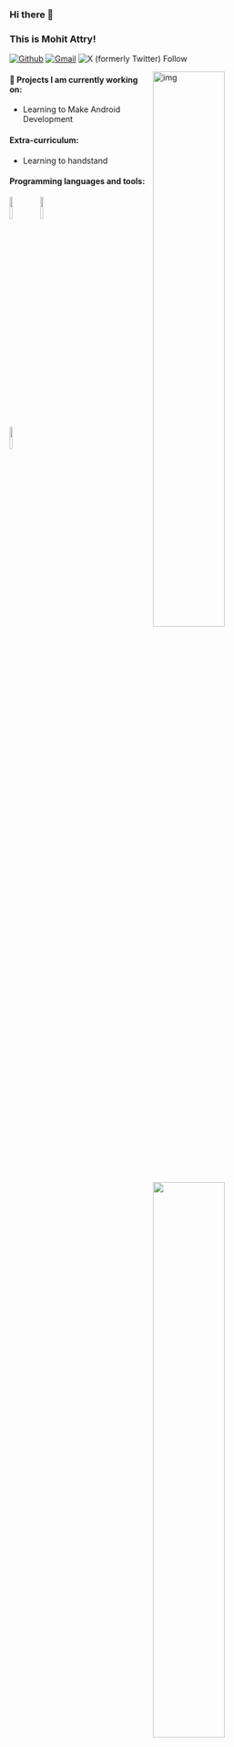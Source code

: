 ### Hi there 👋 
### This is Mohit Attry!

[![Github](https://img.shields.io/badge/-Github-000?style=flat&logo=Github&logoColor=white)](https://github.com/mohitsatr)
[![Gmail](https://img.shields.io/badge/-Gmail-c14438?style=flat&logo=Gmail&logoColor=white)](mailto:Mohit.Sharma.atrrmohit@gmail.com)
![X (formerly Twitter) Follow](https://img.shields.io/twitter/follow/mohitsatr)

<img align="right" alt="img" src="[https://github.com/FernandoRoldan93/FernandoRoldan93/blob/master/cover_image.jpg](https://github.com/mohitsatr/mohitsatr/assets/89310870/5f087437-8788-4b57-890b-3012d807bc6d)" width="50%" height="auto" />




#### 🌱 Projects I am currently working on: 
- Learning to Make Android Development   
  

#### Extra-curriculum:
- Learning to handstand


#### Programming languages and tools: 
<p>
	<img width="50%" align="right" src="https://github-readme-stats.vercel.app/api?username=mohitsatr&show_icons=true&hide_border=true" />

<code><img width="10%" src="https://www.vectorlogo.zone/logos/java/java-ar21.svg"></code>
<code><img width="10%" src="https://www.vectorlogo.zone/logos/python/python-ar21.svg"></code>

<code><img width="10%" src="https://www.vectorlogo.zone/logos/git-scm/git-scm-ar21.svg"></code>
</p>


